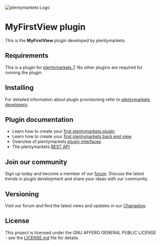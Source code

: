 ![plentymarkets Logo](http://www.plentymarkets.eu/layout/pm/images/logo/plentymarkets-logo.jpg)

# MyFirstView plugin

This is the **MyFirstView** plugin developed by plentymarkets.
## Requirements

This is a plugin for [plentymarkets 7](https://www.plentymarkets.com). No other plugins are required for running the plugin.

## Installing

For detailed information about plugin provisioning refer to [plentymarkets developers](https://developers.plentymarkets.com/dev-doc/basics#plugin-provisioning).

## Plugin documentation


- Learn how to create your [first plentymarkets plugin](https://developers.plentymarkets.com/tutorials/helloworld)
- Learn how to create your [first plentymarkets back end view](https://developers.plentymarkets.com/tutorials/backendview)
- Overview of plentymarkets [plugin interfaces](https://developers.plentymarkets.com/dev-doc/basics#guide-interface)
- The plentymarkets [REST API](https://developers.plentymarkets.com/rest-doc/introduction)

## Join our community

Sign up today and become a member of our [forum](https://forum.plentymarkets.com/c/plugin-entwicklung). Discuss the latest trends in plugin development and share your ideas with our community.

## Versioning

Visit our forum and find the latest news and updates in our [Changelog](https://forum.plentymarkets.com/c/changelog?order=created).

## License

This project is licensed under the GNU AFFERO GENERAL PUBLIC LICENSE - see the [LICENSE.md](/LICENSE.md) file for details.
